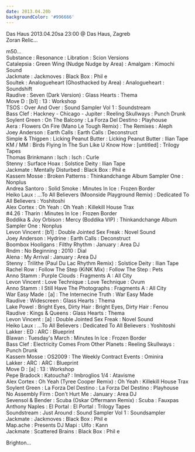 ```yaml
---
date: 2013.04.20b
backgroundColor: '#996666'
---
```


Das Haus 2013.04.20sa 23:00 @ Das Haus, Zagreb  
Zoran Relic...  


m50...  
Substance : Resonance : Libration : Scion Versions  
Catalepsia : Green Wing (Nudge Nudge by Area) : Amalgam : Kimochi Sound  
Jackmate : Jackmoves : Black Box : Phil e  
Soultek : Analogueheart (Ghosthacked by Area) : Analogueheart : Soundshift  
Raudive : Seven (Dark Version) : Glass Hearts : Thema  
Move D : \[b1\] : 13 : Workshop  
TSOS : Over And Over : Sound Sampler Vol 1 : Soundstream  
Bass Clef : Hackney - Chicago - Jupiter : Reeling Skullways : Punch Drunk  
Soylent Green : On The Balcony : La Forza Del Destino : Playhouse  
Aera : Flowers On Fire (Mano Le Tough Remix) : The Remixes : Aleph  
Joey Anderson : Earth Calls : Earth Calls : Deconstruct  
Simple & Thigpen : Licking Peanut Butter : Licking Peanut Butter : Ilian Tape  
KM / MM : Birds Flying In The Sun Like U Know How : \[untitled\] : Trilogy Tapes  
Thomas Brinkmann : Isch : Isch : Curle  
Stenny : Surface Hoax : Solstice Deity : Ilian Tape  
Jackmate : Mentally Disturbed : Black Box : Phil e  
Kassem Mosse : Broken Patterns : Thinkandchange Album Sampler One : Nonplus  
Andrea Santoro : Solid Smoke : Minutes In Ice : Frozen Border  
Heiko Laux : ...To All Believers (Moonside Playground Remix) : Dedicated To All Believers : Yoshitoshi  
Alex Cortex : Oh Yeah : Oh Yeah : Killekill House Trax  
#4.26 : Tharin : Minutes In Ice : Frozen Border  
Boddika & Joy Orbison : Mercy (Boddika VIP) : Thinkandchange Album Sampler One : Nonplus  
Levon Vincent : \[b1\] : Double Jointed Sex Freak : Novel Sound  
Joey Anderson : Hydrine : Earth Calls : Deconstruct  
Boombox Hooligans : Filthy Rhythm : January : Area DJ  
Rndm : No Beginning : 2010 : Dial  
Alena : My Arrival : January : Area DJ  
Stenny : Trilithe (Paul Du Lac Rhythm Remix) : Solstice Deity : Ilian Tape  
Rachel Row : Follow The Step (KiNK Mix) : Follow The Step : Pets  
Anno Stamm : Purple Clouds : Fragments A : All City  
Levon Vincent : Love Technique : Love Technique : Ovum  
Anno Stamm : I Still Have The Photographs : Fragments A : All City  
War Easy Made : \[a\] : The Internecine Truth : War Easy Made  
Raudive : Widescreen : Glass Hearts : Thema  
Lake Powel : Bright Eyes, Dirty Hair : Bright Eyes, Dirty Hair : Fenou  
Raudive : Kings & Queens : Glass Hearts : Thema  
Levon Vincent : \[a\] : Double Jointed Sex Freak : Novel Sound  
Heiko Laux : ...To All Believers : Dedicated To All Believers : Yoshitoshi  
Lakker : ED : ARC : Blueprint  
Blawan : Tuesday's March : Minutes In Ice : Frozen Border  
Bass Clef : Electricity Comes From Other Planets : Reeling Skullways : Punch Drunk  
Kassem Mosse : OS2009 : The Weekly Contract Events : Ominira  
Lakker : ARC : ARC : Blueprint  
Move D : \[a\] : 13 : Workshop  
Pepe Bradock : Katoucha? : Imbroglios 1/4 : Atavisme  
Alex Cortex : Oh Yeah (Tyree Cooper Remix) : Oh Yeah : Killekill House Trax  
Soylent Green : La Forza Del Destino : La Forza Del Destino : Playhouse  
No Assembly Firm : Don't Hurt Me : January : Area DJ  
Sevensol & Bender : Scuba (Oskar Offermann Remix) : Scuba : Fauxpas  
Anthony Naples : El Portal : El Portal : Trilogy Tapes  
Soundstream : Just Around : Sound Sampler Vol 1 : Soundsampler  
Jackmate : Jackmoves : Black Box : Phil e  
Map.ache : Presents DJ Mapi : Ulfo : Kann  
Jackmate : Scattered Brains : Black Box : Phil e  

Brighton...